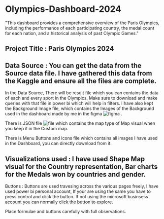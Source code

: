 # Olympics-Dashboard-2024
"This dashboard provides a comprehensive overview of the Paris Olympics, including the performance of each participating country, the medal count for each nation, and a historical analysis of past Olympic Games."
## Project Title : Paris Olympics 2024
## Data Source : You can get the data from the Source data file. I have gathered this data from the Kaggle and ensure all the files are complete.
 In the Data Source, There will be result file which you can contains the data of each and every sport in the Olympics. Make sure to download and make queries with that file in power bi which will help in filters.
 I have also kept the Background Image file, which contains the Images of the Background used in the dashboard made by me in the figma ![figma](https://github.com/user-attachments/assets/1b978df5-a9ef-4e6a-ae70-ec8012bef32b) .

 There is JSON file ![file](https://github.com/user-attachments/assets/94fc1568-1b4c-41ef-b772-ad7d875ee7e5) which contains the map type of Map visual when you keep it in the Custom map.

 There is Menu Buttons and Icons file which contains all images I have used in the Dashboard, you can directly download from it.
## Visualizations used : I have used Shape Map visual for the Country representation, Bar charts for the Medals won by countries and gender.
Buttons : Buttons are used travesing across the various pages freely, I have used power bi personal account, If your are using the same you have to press control and click the button. If not using the microsoft businsess account you can normally click the button to explore.

Place formulae and buttons carefully with full observations.
 
          

